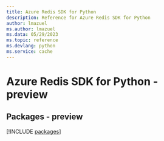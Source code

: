 ```yaml
---
title: Azure Redis SDK for Python
description: Reference for Azure Redis SDK for Python
author: lmazuel
ms.author: lmazuel
ms.data: 05/29/2023
ms.topic: reference
ms.devlang: python
ms.service: cache
---
```

# Azure Redis SDK for Python - preview
## Packages - preview
[!INCLUDE [packages](redis-index.md)]